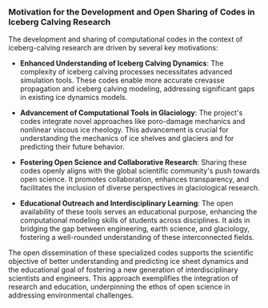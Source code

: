 ### Motivation for the Development and Open Sharing of Codes in Iceberg Calving Research

The development and sharing of computational codes in the context of iceberg-calving research are driven by several key motivations:

- **Enhanced Understanding of Iceberg Calving Dynamics**: The complexity of iceberg calving processes necessitates advanced simulation tools. These codes enable more accurate crevasse propagation and iceberg calving modeling, addressing significant gaps in existing ice dynamics models.

- **Advancement of Computational Tools in Glaciology**: The project's codes integrate novel approaches like poro-damage mechanics and nonlinear viscous ice rheology. This advancement is crucial for understanding the mechanics of ice shelves and glaciers and for predicting their future behavior.

- **Fostering Open Science and Collaborative Research**: Sharing these codes openly aligns with the global scientific community's push towards open science. It promotes collaboration, enhances transparency, and facilitates the inclusion of diverse perspectives in glaciological research.

- **Educational Outreach and Interdisciplinary Learning**: The open availability of these tools serves an educational purpose, enhancing the computational modeling skills of students across disciplines. It aids in bridging the gap between engineering, earth science, and glaciology, fostering a well-rounded understanding of these interconnected fields.

The open dissemination of these specialized codes supports the scientific objective of better understanding and predicting ice sheet dynamics and the educational goal of fostering a new generation of interdisciplinary scientists and engineers. This approach exemplifies the integration of research and education, underpinning the ethos of open science in addressing environmental challenges.